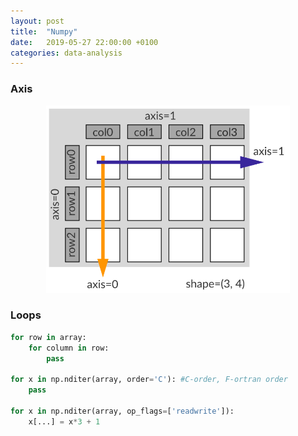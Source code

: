 ```yaml
---
layout: post
title:  "Numpy"
date:   2019-05-27 22:00:00 +0100
categories: data-analysis
---
```

### Axis
<p style="text-align:center;"><img src="/asset/images/numpy/apply_axis.svg" alt="numpy_axis" height="300"></p>

### Loops
```python
for row in array:
    for column in row:
        pass

for x in np.nditer(array, order='C'): #C-order, F-ortran order
    pass

for x in np.nditer(array, op_flags=['readwrite']):
    x[...] = x*3 + 1
```


